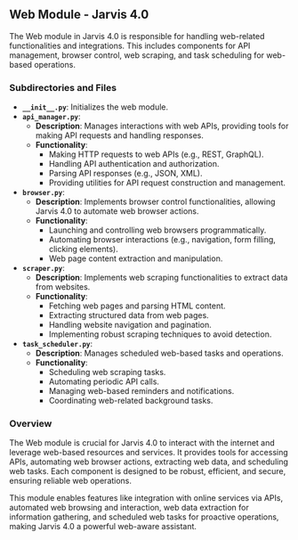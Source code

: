 ## Web Module - Jarvis 4.0

The Web module in Jarvis 4.0 is responsible for handling web-related functionalities and integrations. This includes components for API management, browser control, web scraping, and task scheduling for web-based operations.

### Subdirectories and Files

- **`__init__.py`**: Initializes the web module.
- **`api_manager.py`**:
    - **Description**: Manages interactions with web APIs, providing tools for making API requests and handling responses.
    - **Functionality**:
        - Making HTTP requests to web APIs (e.g., REST, GraphQL).
        - Handling API authentication and authorization.
        - Parsing API responses (e.g., JSON, XML).
        - Providing utilities for API request construction and management.
- **`browser.py`**:
    - **Description**: Implements browser control functionalities, allowing Jarvis 4.0 to automate web browser actions.
    - **Functionality**:
        - Launching and controlling web browsers programmatically.
        - Automating browser interactions (e.g., navigation, form filling, clicking elements).
        - Web page content extraction and manipulation.
- **`scraper.py`**:
    - **Description**: Implements web scraping functionalities to extract data from websites.
    - **Functionality**:
        - Fetching web pages and parsing HTML content.
        - Extracting structured data from web pages.
        - Handling website navigation and pagination.
        - Implementing robust scraping techniques to avoid detection.
- **`task_scheduler.py`**:
    - **Description**: Manages scheduled web-based tasks and operations.
    - **Functionality**:
        - Scheduling web scraping tasks.
        - Automating periodic API calls.
        - Managing web-based reminders and notifications.
        - Coordinating web-related background tasks.

### Overview

The Web module is crucial for Jarvis 4.0 to interact with the internet and leverage web-based resources and services. It provides tools for accessing APIs, automating web browser actions, extracting web data, and scheduling web tasks. Each component is designed to be robust, efficient, and secure, ensuring reliable web operations.

This module enables features like integration with online services via APIs, automated web browsing and interaction, web data extraction for information gathering, and scheduled web tasks for proactive operations, making Jarvis 4.0 a powerful web-aware assistant.